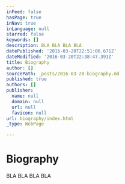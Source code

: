 ```yaml
---
inFeed: false
hasPage: true
inNav: true
inLanguage: null
starred: false
keywords: []
description: BLA BLA BLA BLA
datePublished: '2016-03-20T22:51:06.671Z'
dateModified: '2016-03-20T22:38:47.391Z'
title: Biography
author: []
sourcePath: _posts/2016-03-20-biography.md
published: true
authors: []
publisher:
  name: null
  domain: null
  url: null
  favicon: null
url: biography/index.html
_type: WebPage

---
```

# Biography

BLA BLA BLA BLA